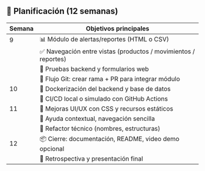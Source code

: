 ## 📅 Planificación (12 semanas)

| Semana | Objetivos principales                                             |
| ------ | ----------------------------------------------------------------- |
| 9      | 📊 Módulo de alertas/reportes (HTML o CSV)                     |
|        | ✅ Navegación entre vistas (productos / movimientos / reportes) |
|        | 🧪 Pruebas backend y formularios web                           |
|        | 🌿 Flujo Git: crear rama + PR para integrar módulo             |
| 10     | 🐳 Dockerización del backend y base de datos                      |
|        | 🔁 CI/CD local o simulado con GitHub Actions                      |
| 11     | 🎨 Mejoras UI/UX con CSS y recursos estáticos                     |
|        | 📝 Ayuda contextual, navegación sencilla                          |
|        | 📘 Refactor técnico (nombres, estructuras)                        |
| 12     | 📦 Cierre: documentación, README, video demo opcional             |
|        | 🔄 Retrospectiva y presentación final                             |

<!--stackedit_data:
eyJoaXN0b3J5IjpbLTcyNzIyNDA3Nl19
-->